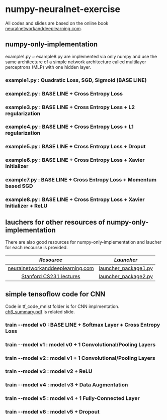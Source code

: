 # numpy-neuralnet-exercise

All codes and slides are based on the online book [neuralnetworkanddeeplearning.com](http://neuralnetworksanddeeplearning.com/).

## numpy-only-implementation
example1.py ~ example8.py are implemented via only numpy and use the same architecture of a simple network architecture called multilayer perceptrons (MLP) with one hidden layer.

### example1.py : Quadratic Loss, SGD, Sigmoid (BASE LINE)
### example2.py : BASE LINE + Cross Entropy Loss
### example3.py : BASE LINE + Cross Entropy Loss + L2 regularization
### example4.py : BASE LINE + Cross Entropy Loss + L1 regularization
### example5.py : BASE LINE + Cross Entropy Loss + Droput
### example6.py : BASE LINE + Cross Entropy Loss + Xavier Initializer
### example7.py : BASE LINE + Cross Entropy Loss + Momentum based SGD
### example8.py : BASE LINE + Cross Entropy Loss + Xavier Initializer + ReLU

## lauchers for other resources of numpy-only-implementation  
There are also good resources for numpy-only-implementation and laucher for each recourse is provided.

*Resource* | *Launcher*
:---: | :---: |
[neuralnetworkanddeeplearning.com](https://github.com/mnielsen/neural-networks-and-deep-learning) | [launcher_package1.py](https://github.com/hwalsuklee/numpy-neuralnet-exercise/blob/master/launcher_package1.py) |   
[Stanford CS231 lectures](https://github.com/cthorey/CS231/tree/master/assignment2) | [launcher_package2.py](https://github.com/hwalsuklee/numpy-neuralnet-exercise/blob/master/launcher_package2.py) |  

## simple tensoflow code for CNN
Code in tf_code_mnist folder is for CNN implmentation.  
[ch6_summary.pdf](https://github.com/hwalsuklee/numpy-neuralnet-exercise/blob/master/slides/ch6_summary.pdf) is related slide.

### train --model v0 : BASE LINE + Softmax Layer + Cross Entropy Loss
### train --model v1 : model v0 + 1 Convolutional/Pooling Layers
### train --model v2 : model v1 + 1 Convolutional/Pooling Layers
### train --model v3 : model v2 + ReLU
### train --model v4 : model v3 + Data Augmentation
### train --model v5 : model v4 + 1 Fully-Connected Layer
### train --model v6 : model v5 + Dropout
